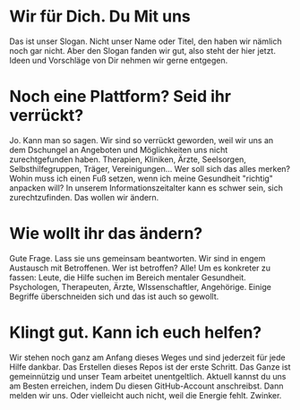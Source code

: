 # Wir für Dich. Du Mit uns
Das ist unser Slogan. Nicht unser Name oder Titel, den haben wir nämlich noch gar nicht. Aber den Slogan fanden wir gut, also steht der hier jetzt. Ideen und Vorschläge von Dir nehmen wir gerne entgegen.

# Noch eine Plattform? Seid ihr verrückt?
Jo. Kann man so sagen. Wir sind so verrückt geworden, weil wir uns an dem Dschungel an Angeboten und Möglichkeiten uns nicht zurechtgefunden haben. Therapien, Kliniken, Ärzte, Seelsorgen, Selbsthilfegruppen, Träger, Vereinigungen...
Wer soll sich das alles merken? Wohin muss ich einen Fuß setzen, wenn ich meine Gesundheit "richtig" anpacken will? In unserem Informationszeitalter kann es schwer sein, sich zurechtzufinden. Das wollen wir ändern.

# Wie wollt ihr das ändern?
Gute Frage. Lass sie uns gemeinsam beantworten. Wir sind in engem Austausch mit Betroffenen. Wer ist betroffen? Alle!
Um es konkreter zu fassen: Leute, die Hilfe suchen im Bereich mentaler Gesundheit. Psychologen, Therapeuten, Ärzte, WIssenschaftler, Angehörige. Einige Begriffe überschneiden sich und das ist auch so gewollt.

# Klingt gut. Kann ich euch helfen?
Wir stehen noch ganz am Anfang dieses Weges und sind jederzeit für jede Hilfe dankbar. Das Erstellen dieses Repos ist der erste Schritt. Das Ganze ist gemeinnützig und unser Team arbeitet unentgeltlich. Aktuell kannst du uns am Besten erreichen, indem Du diesen GitHub-Account anschreibst. Dann melden wir uns. Oder vielleicht auch nicht, weil die Energie fehlt. Zwinker.
